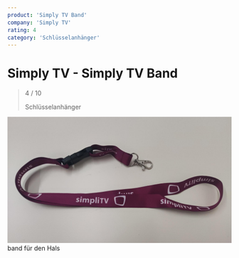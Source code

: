 ```yaml
---
product: 'Simply TV Band'
company: 'Simply TV'
rating: 4
category: 'Schlüsselanhänger'
---
```


# Simply TV - Simply TV Band
>
> 4 / 10
>
> Schlüsselanhänger

![Simply TV Band](./assets/simply-tv-simply-tv-band-92d553f0-f535-473c-bc4d-30501fb4e853.jpg)
band für den Hals

